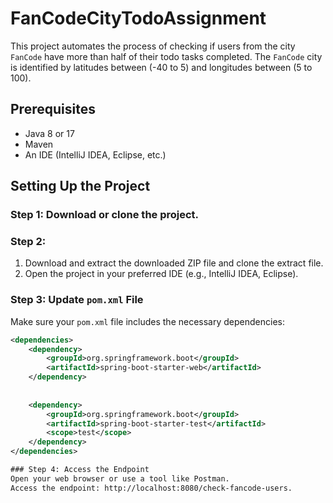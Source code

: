 # FanCodeCityTodoAssignment

This project automates the process of checking if users from the city `FanCode` have more than half of their todo tasks completed. The `FanCode` city is identified by latitudes between (-40 to 5) and longitudes between (5 to 100).


## Prerequisites

- Java 8 or 17
- Maven
- An IDE (IntelliJ IDEA, Eclipse, etc.)

## Setting Up the Project


### Step 1: Download or clone the project.

### Step 2:
1. Download and extract the downloaded ZIP file and clone the extract file.
2. Open the project in your preferred IDE (e.g., IntelliJ IDEA, Eclipse).

### Step 3: Update `pom.xml` File

Make sure your `pom.xml` file includes the necessary dependencies:
```xml
<dependencies>
    <dependency>
        <groupId>org.springframework.boot</groupId>
        <artifactId>spring-boot-starter-web</artifactId>
    </dependency>
 
  
    <dependency>
        <groupId>org.springframework.boot</groupId>
        <artifactId>spring-boot-starter-test</artifactId>
        <scope>test</scope>
    </dependency>
</dependencies>

### Step 4: Access the Endpoint
Open your web browser or use a tool like Postman.
Access the endpoint: http://localhost:8080/check-fancode-users.
